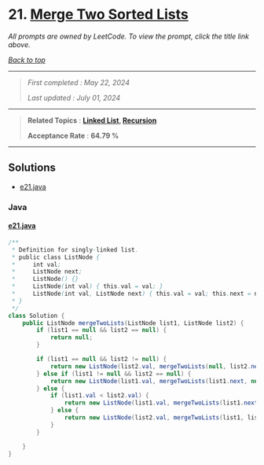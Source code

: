 # 21. [Merge Two Sorted Lists](<https://leetcode.com/problems/merge-two-sorted-lists>)

*All prompts are owned by LeetCode. To view the prompt, click the title link above.*

*[Back to top](<../README.md>)*

------

> *First completed : May 22, 2024*
>
> *Last updated : July 01, 2024*

------

> **Related Topics** : **[Linked List](<by_topic/Linked List.md>), [Recursion](<by_topic/Recursion.md>)**
>
> **Acceptance Rate** : **64.79 %**

------

## Solutions

- [e21.java](<../my-submissions/e21.java>)
### Java
#### [e21.java](<../my-submissions/e21.java>)
```Java
/**
 * Definition for singly-linked list.
 * public class ListNode {
 *     int val;
 *     ListNode next;
 *     ListNode() {}
 *     ListNode(int val) { this.val = val; }
 *     ListNode(int val, ListNode next) { this.val = val; this.next = next; }
 * }
 */
class Solution {
    public ListNode mergeTwoLists(ListNode list1, ListNode list2) {
        if (list1 == null && list2 == null) {
            return null;
        }

        if (list1 == null && list2 != null) {
            return new ListNode(list2.val, mergeTwoLists(null, list2.next));
        } else if (list1 != null && list2 == null) {
            return new ListNode(list1.val, mergeTwoLists(list1.next, null));
        } else {
            if (list1.val < list2.val) {
                return new ListNode(list1.val, mergeTwoLists(list1.next, list2));
            } else {
                return new ListNode(list2.val, mergeTwoLists(list1, list2.next));
            }
        }

    }
}
```

